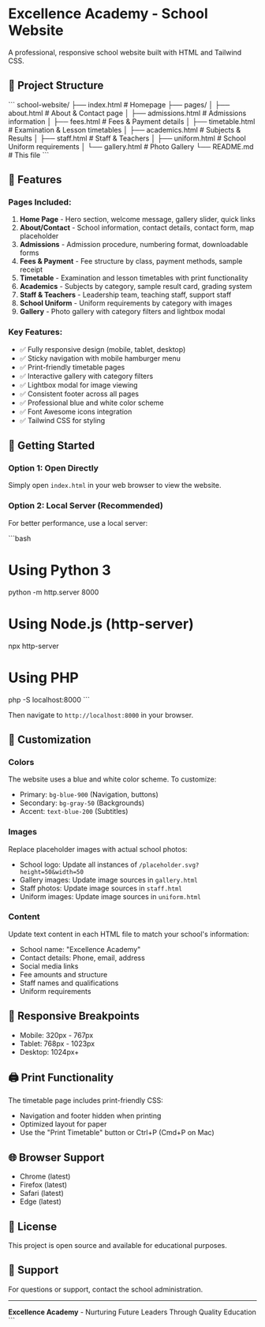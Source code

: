 # Excellence Academy - School Website

A professional, responsive school website built with HTML and Tailwind CSS.

## 📁 Project Structure

\`\`\`
school-website/
├── index.html              # Homepage
├── pages/
│   ├── about.html         # About & Contact page
│   ├── admissions.html    # Admissions information
│   ├── fees.html          # Fees & Payment details
│   ├── timetable.html     # Examination & Lesson timetables
│   ├── academics.html     # Subjects & Results
│   ├── staff.html         # Staff & Teachers
│   ├── uniform.html       # School Uniform requirements
│   └── gallery.html       # Photo Gallery
└── README.md              # This file
\`\`\`

## 🎯 Features

### Pages Included:
1. **Home Page** - Hero section, welcome message, gallery slider, quick links
2. **About/Contact** - School information, contact details, contact form, map placeholder
3. **Admissions** - Admission procedure, numbering format, downloadable forms
4. **Fees & Payment** - Fee structure by class, payment methods, sample receipt
5. **Timetable** - Examination and lesson timetables with print functionality
6. **Academics** - Subjects by category, sample result card, grading system
7. **Staff & Teachers** - Leadership team, teaching staff, support staff
8. **School Uniform** - Uniform requirements by category with images
9. **Gallery** - Photo gallery with category filters and lightbox modal

### Key Features:
- ✅ Fully responsive design (mobile, tablet, desktop)
- ✅ Sticky navigation with mobile hamburger menu
- ✅ Print-friendly timetable pages
- ✅ Interactive gallery with category filters
- ✅ Lightbox modal for image viewing
- ✅ Consistent footer across all pages
- ✅ Professional blue and white color scheme
- ✅ Font Awesome icons integration
- ✅ Tailwind CSS for styling

## 🚀 Getting Started

### Option 1: Open Directly
Simply open `index.html` in your web browser to view the website.

### Option 2: Local Server (Recommended)
For better performance, use a local server:

\`\`\`bash
# Using Python 3
python -m http.server 8000

# Using Node.js (http-server)
npx http-server

# Using PHP
php -S localhost:8000
\`\`\`

Then navigate to `http://localhost:8000` in your browser.

## 🎨 Customization

### Colors
The website uses a blue and white color scheme. To customize:
- Primary: `bg-blue-900` (Navigation, buttons)
- Secondary: `bg-gray-50` (Backgrounds)
- Accent: `text-blue-200` (Subtitles)

### Images
Replace placeholder images with actual school photos:
- School logo: Update all instances of `/placeholder.svg?height=50&width=50`
- Gallery images: Update image sources in `gallery.html`
- Staff photos: Update image sources in `staff.html`
- Uniform images: Update image sources in `uniform.html`

### Content
Update text content in each HTML file to match your school's information:
- School name: "Excellence Academy"
- Contact details: Phone, email, address
- Social media links
- Fee amounts and structure
- Staff names and qualifications
- Uniform requirements

## 📱 Responsive Breakpoints

- Mobile: 320px - 767px
- Tablet: 768px - 1023px
- Desktop: 1024px+

## 🖨️ Print Functionality

The timetable page includes print-friendly CSS:
- Navigation and footer hidden when printing
- Optimized layout for paper
- Use the "Print Timetable" button or Ctrl+P (Cmd+P on Mac)

## 🌐 Browser Support

- Chrome (latest)
- Firefox (latest)
- Safari (latest)
- Edge (latest)

## 📄 License

This project is open source and available for educational purposes.

## 🤝 Support

For questions or support, contact the school administration.

---

**Excellence Academy** - Nurturing Future Leaders Through Quality Education
\`\`\`



<AssistantMessageContentPart partEncoded="eyJ0eXBlIjoidGFzay13YWl0aW5nLXYxIiwiY3JlYXRlZEF0IjoxNzYwNTIxMDc3MzYzLCJmaW5pc2hlZEF0IjoxNzYwNTIxMDc3MzYzLCJpZCI6IlJ2bzlFSTVFcmFqTzY4MTgiLCJsYXN0UGFydFNlbnRBdCI6MTc2MDUyMTA3NzM2MywicGFydHMiOlt7InR5cGUiOiJ0b29sLWNhbGxzIn1dfQ==" />



<AssistantMessageContentPart partEncoded="eyJ0eXBlIjoidGFzay1tYW5hZ2UtdG9kb3MtdjEiLCJpZCI6Ik9YTkVFUEZ5eWNMVlFEdFYiLCJ0YXNrTmFtZUFjdGl2ZSI6IkNvbXBsZXRpbmcgcHJvamVjdCIsInRvb2xDYWxsSWQiOiJ0b29sdV8wMUJMRmhKYmNrdDY4Z1VQMWF3OWZLRWQiLCJ0YXNrTmFtZUNvbXBsZXRlIjoiQ29tcGxldGVkIHByb2plY3QiLCJjcmVhdGVkQXQiOjE3NjA1MjEwNzgwNTksImZpbmlzaGVkQXQiOm51bGwsInBhcnRzIjpbXSwibGFzdFBhcnRTZW50QXQiOm51bGx9" />
